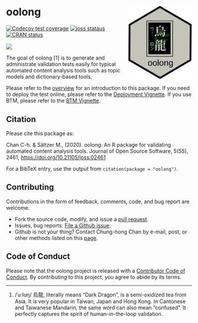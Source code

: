 
<!-- README.md is generated from README.Rmd. Please edit that file -->

# oolong <img src="man/figures/oolong_logo.svg" align="right" height="200" />

<!-- badges: start -->

[![Codecov test
coverage](https://codecov.io/gh/chainsawriot/oolong/branch/v0.5/graph/badge.svg)](https://codecov.io/gh/chainsawriot/oolong?branch=v0.5)
[![joss
stataus](https://joss.theoj.org/papers/6e535564e7142d705f4f3d68b18dac62/status.svg)](https://joss.theoj.org/papers/6e535564e7142d705f4f3d68b18dac62)
[![CRAN
status](https://www.r-pkg.org/badges/version/oolong)](https://CRAN.R-project.org/package=oolong)
<!-- badges: end -->

<img src="man/figures/oolong_demo.gif" align="center" height="400" />

The goal of oolong \[1\] is to generate and administrate validation
tests easily for typical automated content analysis tools such as topic
models and dictionary-based tools.

Please refer to the [overview](overview_gh.md) for an introduction to
this package. If you need to deploy the test online, please refer to the
[Deployment Vignette](deploy_gh.md). If you use BTM, please refer to the
[BTM Vignette](btm_gh.md).

## Citation

Please cite this package as:

Chan C-h. & Sältzer M., (2020). oolong: An R package for validating
automated content analysis tools. Journal of Open Source Software,
5(55), 2461, <https://doi.org/10.21105/joss.02461>

For a BibTeX entry, use the output from `citation(package = "oolong")`.

## Contributing

Contributions in the form of feedback, comments, code, and bug report
are welcome.

  - Fork the source code, modify, and issue a [pull
    request](https://docs.github.com/en/github/collaborating-with-issues-and-pull-requests/creating-a-pull-request-from-a-fork).
  - Issues, bug reports: [File a Github
    issue](https://github.com/chainsawriot/oolong).
  - Github is not your thing? Contact Chung-hong Chan by e-mail, post,
    or other methods listed on this
    [page](https://www.mzes.uni-mannheim.de/d7/en/profiles/chung-hong-chan).

## Code of Conduct

Please note that the oolong project is released with a [Contributor Code
of
Conduct](https://contributor-covenant.org/version/2/0/CODE_OF_CONDUCT.html).
By contributing to this project, you agree to abide by its terms.

-----

1.  /ˈuːlʊŋ/ 烏龍, literally means “Dark Dragon”, is a semi-oxidized tea
    from Asia. It is very popular in Taiwan, Japan and Hong Kong. In
    Cantonese and Taiwanese Mandarin, the same word can also mean
    “confused”. It perfectly captures the spirit of human-in-the-loop
    validation.
